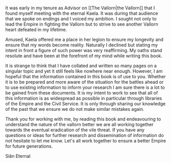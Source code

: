It was early in my tenure as Advisor on [[The Vallorn|the Vallorn]] that I found myself meeting with the eternal Kaela. It was during that audience that we spoke on endings and I voiced my ambition. I sought not only to lead the Empire in fighting the Vallorn but to strive to see another Vallorn heart defeated in my lifetime.

Amused, Kaela offered me a place in her legion to ensure my longevity and ensure that my words become reality. Naturally I declined but stating my intent in front a figure of such power was very reaffirming. My oaths stand resolute and have been at the forefront of my mind while writing this book.

It is strange to think that I have collated and written so many pages on a singular topic and yet it still feels like nowhere near enough. However, I am hopeful that the information contained in this book is of use to you. Whether it is to be prepared and more aware of the situation for the battles ahead or to use existing information to inform your research I am sure there is a lot to be gained from these documents. It is my intent to work to see that all of this information is as widespread as possible in particular through libraries of the Empire and the Civil Service. It is only through sharing our knowledge of the past that we ensure we do not make similar mistakes again.

Thank you for working with me, by reading this book and endeavouring to understand the nature of the vallorn better we are all working together towards the eventual eradication of the vile threat. If you have any questions or ideas for further research and dissemination of information do not hesitate to let me know. Let's all work together to ensure a better Empire for future generations.

Siân Eternal